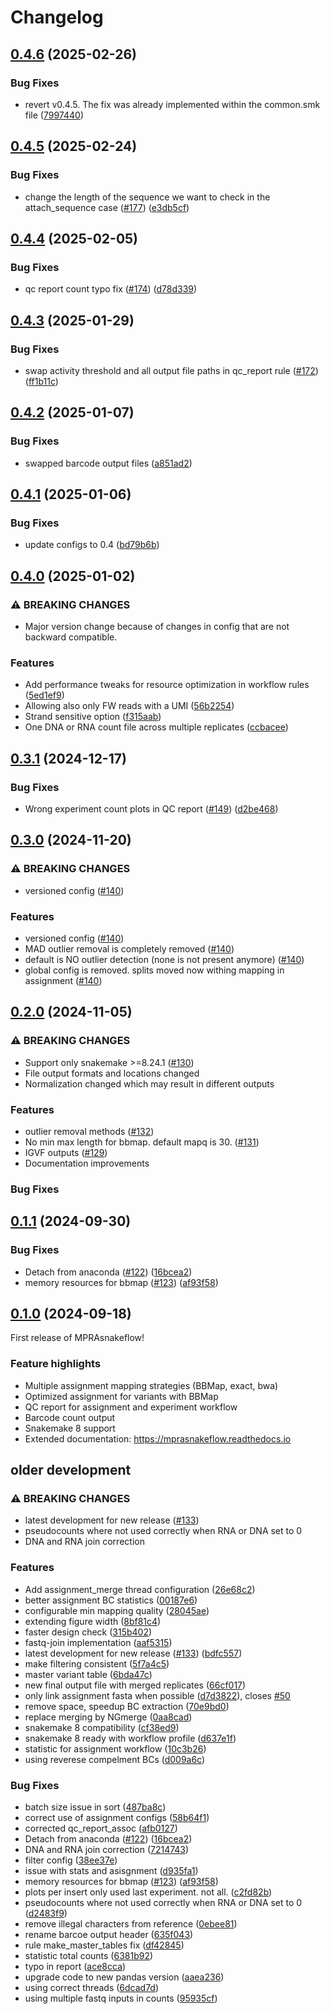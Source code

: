# Changelog

## [0.4.6](https://github.com/kircherlab/MPRAsnakeflow/compare/v0.4.5...v0.4.6) (2025-02-26)


### Bug Fixes

* revert v0.4.5. The fix was already implemented within the common.smk file ([7997440](https://github.com/kircherlab/MPRAsnakeflow/commit/799744050b540d96545ac72bc2280e8e37a2b61e))

## [0.4.5](https://github.com/kircherlab/MPRAsnakeflow/compare/v0.4.4...v0.4.5) (2025-02-24)


### Bug Fixes

* change the length of the sequence we want to check in the attach_sequence case ([#177](https://github.com/kircherlab/MPRAsnakeflow/issues/177)) ([e3db5cf](https://github.com/kircherlab/MPRAsnakeflow/commit/e3db5cf487423126ada0fda5305f42a0b38f25cb))

## [0.4.4](https://github.com/kircherlab/MPRAsnakeflow/compare/v0.4.3...v0.4.4) (2025-02-05)


### Bug Fixes

* qc report count typo fix ([#174](https://github.com/kircherlab/MPRAsnakeflow/issues/174)) ([d78d339](https://github.com/kircherlab/MPRAsnakeflow/commit/d78d3391700c092c90742d1e47dc7b65b4d6d808))

## [0.4.3](https://github.com/kircherlab/MPRAsnakeflow/compare/v0.4.2...v0.4.3) (2025-01-29)


### Bug Fixes

* swap activity threshold and all output file paths in qc_report rule ([#172](https://github.com/kircherlab/MPRAsnakeflow/issues/172)) ([ff1b11c](https://github.com/kircherlab/MPRAsnakeflow/commit/ff1b11cc3baf84a0a0c45201d93b36d8f630d42b))

## [0.4.2](https://github.com/kircherlab/MPRAsnakeflow/compare/v0.4.1...v0.4.2) (2025-01-07)


### Bug Fixes

* swapped barcode output files ([a851ad2](https://github.com/kircherlab/MPRAsnakeflow/commit/a851ad2d74aad0834b853eb7432da10f369f8e21))

## [0.4.1](https://github.com/kircherlab/MPRAsnakeflow/compare/v0.4.0...v0.4.1) (2025-01-06)


### Bug Fixes

* update configs to 0.4 ([bd79b6b](https://github.com/kircherlab/MPRAsnakeflow/commit/bd79b6b22118749a5eec89ec95815b243318dd25))

## [0.4.0](https://github.com/kircherlab/MPRAsnakeflow/compare/v0.3.1...v0.4.0) (2025-01-02)


### ⚠ BREAKING CHANGES

* Major version change because of changes in config that are not backward compatible.

### Features

* Add performance tweaks for resource optimization in workflow rules ([5ed1ef9](https://github.com/kircherlab/MPRAsnakeflow/commit/5ed1ef9fb92acc56c999f26183e5ef0d4caf5be0))
* Allowing also only FW reads with a UMI ([56b2254](https://github.com/kircherlab/MPRAsnakeflow/commit/56b225405bba024779edba11a332872b01ac02de))
* Strand sensitive option ([f315aab](https://github.com/kircherlab/MPRAsnakeflow/commit/f315aabd24ebe6f524b9fb3b008f5af96987775d))
* One DNA or RNA count file across multiple replicates ([ccbacee](https://github.com/kircherlab/MPRAsnakeflow/commit/ccbacee28bd551f9508e80d4e966188f970ba077))

## [0.3.1](https://github.com/kircherlab/MPRAsnakeflow/compare/v0.3.0...v0.3.1) (2024-12-17)


### Bug Fixes

* Wrong experiment count plots in QC report ([#149](https://github.com/kircherlab/MPRAsnakeflow/issues/149)) ([d2be468](https://github.com/kircherlab/MPRAsnakeflow/commit/d2be46891650ff9aaab61f750a4b3bc3b65e3e88))

## [0.3.0](https://github.com/kircherlab/MPRAsnakeflow/compare/v0.2.0...v0.3.0) (2024-11-20)


### ⚠ BREAKING CHANGES

* versioned config ([#140](https://github.com/kircherlab/MPRAsnakeflow/issues/140))

### Features

* versioned config ([#140](https://github.com/kircherlab/MPRAsnakeflow/issues/140))
* MAD outlier removal is completely removed ([#140](https://github.com/kircherlab/MPRAsnakeflow/issues/140))
* default is NO outlier detection (none is not present anymore) ([#140](https://github.com/kircherlab/MPRAsnakeflow/issues/140))
* global config is removed. splits moved now withing mapping in assignment ([#140](https://github.com/kircherlab/MPRAsnakeflow/issues/140))

## [0.2.0](https://github.com/kircherlab/MPRAsnakeflow/compare/v0.1.1...v0.2.0) (2024-11-05)

### ⚠ BREAKING CHANGES

* Support only snakemake >=8.24.1 ([#130](https://github.com/kircherlab/MPRAsnakeflow/pull/130))
* File output formats and locations changed
* Normalization changed which may result in different outputs

### Features
 
 * outlier removal methods ([#132](https://github.com/kircherlab/MPRAsnakeflow/pull/132))
 * No min max length for bbmap. default mapq is 30. ([#131](https://github.com/kircherlab/MPRAsnakeflow/pull/131))
 * IGVF outputs ([#129](https://github.com/kircherlab/MPRAsnakeflow/pull/129))
 * Documentation improvements


### Bug Fixes

## [0.1.1](https://github.com/kircherlab/MPRAsnakeflow/compare/v0.1.0...v0.1.1) (2024-09-30)

### Bug Fixes

* Detach from anaconda ([#122](https://github.com/kircherlab/MPRAsnakeflow/issues/122)) ([16bcea2](https://github.com/kircherlab/MPRAsnakeflow/commit/16bcea2f04190a5965ad1865cf30f6dd44f1b6a0))
* memory resources for bbmap ([#123](https://github.com/kircherlab/MPRAsnakeflow/issues/123)) ([af93f58](https://github.com/kircherlab/MPRAsnakeflow/commit/af93f588e9387ddf91197f5587d36c3481499b38))

## [0.1.0](https://github.com/kircherlab/MPRAsnakeflow/compare/v0.0.1...v0.1.0) (2024-09-18)

First release of MPRAsnakeflow! 

### Feature highlights

* Multiple assignment mapping strategies (BBMap, exact, bwa)
* Optimized assignment for variants with BBMap
* QC report for assignment and experiment workflow
* Barcode count output
* Snakemake 8 support
* Extended documentation: https://mprasnakeflow.readthedocs.io


## older development


### ⚠ BREAKING CHANGES

* latest development for new release ([#133](https://github.com/kircherlab/MPRAsnakeflow/issues/133))
* pseudocounts where not used correctly when RNA or DNA set to 0
* DNA and RNA join correction

### Features

* Add assignment_merge thread configuration ([26e68c2](https://github.com/kircherlab/MPRAsnakeflow/commit/26e68c26f315c524cf28692d636127fbf3bdeb2b))
* better assignment BC statistics ([00187e6](https://github.com/kircherlab/MPRAsnakeflow/commit/00187e689b2fad10fd317aa2efbd0214fad14434))
* configurable min mapping quality ([28045ae](https://github.com/kircherlab/MPRAsnakeflow/commit/28045aea23d6fa03f3883b3dc44b3cbc3e8f6205))
* extending figure width ([8bf81c4](https://github.com/kircherlab/MPRAsnakeflow/commit/8bf81c45e45f9b4c23856c0915bd527f9699b6cd))
* faster design check ([315b402](https://github.com/kircherlab/MPRAsnakeflow/commit/315b402499d92850382d4110e153602020381e8a))
* fastq-join implementation ([aaf5315](https://github.com/kircherlab/MPRAsnakeflow/commit/aaf5315364ebb3e3117c3996c2fc357aa9c4d595))
* latest development for new release ([#133](https://github.com/kircherlab/MPRAsnakeflow/issues/133)) ([bdfc557](https://github.com/kircherlab/MPRAsnakeflow/commit/bdfc557a64cecc19d1d86eead8bdb691a1ff2166))
* make filtering consistent ([5f7a4c5](https://github.com/kircherlab/MPRAsnakeflow/commit/5f7a4c5a2a3389a75b8d6b7e9aaf34485127b3a4))
* master variant table ([6bda47c](https://github.com/kircherlab/MPRAsnakeflow/commit/6bda47c78021bc1728bb81a716f5e6daaf6ac084))
* new final output file with merged replicates ([66cf017](https://github.com/kircherlab/MPRAsnakeflow/commit/66cf0172cb6b556e507be4daabf7e859447787f3))
* only link assignment fasta when possible ([d7d3822](https://github.com/kircherlab/MPRAsnakeflow/commit/d7d3822933c98d790f3c96bcbfdef1a7ea70c7df)), closes [#50](https://github.com/kircherlab/MPRAsnakeflow/issues/50)
* remove space, speedup BC extraction ([70e9bd0](https://github.com/kircherlab/MPRAsnakeflow/commit/70e9bd06b91ccb37333e0a69c47917a5eacbf639))
* replace merging by NGmerge ([0aa8cad](https://github.com/kircherlab/MPRAsnakeflow/commit/0aa8cad6884a953f9c89a2fdd7af397e4e9ccf3e))
* snakemake 8 compatibility ([cf38ed9](https://github.com/kircherlab/MPRAsnakeflow/commit/cf38ed9de68367d0d1700ccff262e91ad6f1fbc0))
* snakemake 8 ready with workflow profile ([d637e1f](https://github.com/kircherlab/MPRAsnakeflow/commit/d637e1fdbebfca0616d944101898fbf522df9c82))
* statistic for assignment workflow ([10c3b26](https://github.com/kircherlab/MPRAsnakeflow/commit/10c3b2677ada59925ddd3de777f7488c9a20e981))
* using reverese compelment BCs ([d009a6c](https://github.com/kircherlab/MPRAsnakeflow/commit/d009a6c3de7de50a210479b73f5d41969287e234))


### Bug Fixes

* batch size issue in sort ([487ba8c](https://github.com/kircherlab/MPRAsnakeflow/commit/487ba8ce059517030fcab3708c3cea40ac210f7e))
* correct use of assignment configs ([58b64f1](https://github.com/kircherlab/MPRAsnakeflow/commit/58b64f1e753477f7410233ac546701ddbd60f9f2))
* corrected qc_report_assoc ([afb0127](https://github.com/kircherlab/MPRAsnakeflow/commit/afb012750bc1c3c39f2348b283c23ff97695f672))
* Detach from anaconda ([#122](https://github.com/kircherlab/MPRAsnakeflow/issues/122)) ([16bcea2](https://github.com/kircherlab/MPRAsnakeflow/commit/16bcea2f04190a5965ad1865cf30f6dd44f1b6a0))
* DNA and RNA join correction ([7214743](https://github.com/kircherlab/MPRAsnakeflow/commit/7214743008dc6796077e45e62646174ffaf52290))
* filter config ([38ee37e](https://github.com/kircherlab/MPRAsnakeflow/commit/38ee37ecfcf4a71b840575504811512e0d64609a))
* issue with stats and asisgnment ([d935fa1](https://github.com/kircherlab/MPRAsnakeflow/commit/d935fa1f62825dfdcd2cd77e4c73bc37686519a0))
* memory resources for bbmap ([#123](https://github.com/kircherlab/MPRAsnakeflow/issues/123)) ([af93f58](https://github.com/kircherlab/MPRAsnakeflow/commit/af93f588e9387ddf91197f5587d36c3481499b38))
* plots per insert only used last experiment. not all. ([c2fd82b](https://github.com/kircherlab/MPRAsnakeflow/commit/c2fd82b6d4b545cc3a1acc5ecb145eb3c93af49d))
* pseudocounts where not used correctly when RNA or DNA set to 0 ([d2483f9](https://github.com/kircherlab/MPRAsnakeflow/commit/d2483f9c7724e0b63cec4f251519d449831ecf04))
* remove illegal characters from reference ([0ebee81](https://github.com/kircherlab/MPRAsnakeflow/commit/0ebee81d74f3f6170ce4b8083e18c746550154db))
* rename barcoe output header ([635f043](https://github.com/kircherlab/MPRAsnakeflow/commit/635f0431c78d3d5bf9b77a16f6ce26d9ff6c82c2))
* rule make_master_tables fix ([df42845](https://github.com/kircherlab/MPRAsnakeflow/commit/df42845b6dfa9a7b64f187b38f1f15518f3e4a31))
* statistic total counts ([6381b92](https://github.com/kircherlab/MPRAsnakeflow/commit/6381b928fd6c14eb16801a459b8546fa37004c74))
* typo in report ([ace8cca](https://github.com/kircherlab/MPRAsnakeflow/commit/ace8ccacb3d7ece04af43c9b0b1dc9c9c087a2c4))
* upgrade code to new pandas version ([aaea236](https://github.com/kircherlab/MPRAsnakeflow/commit/aaea236bc83f459e7a6c2d3fee96d49c79762325))
* using correct threads ([6dcad7d](https://github.com/kircherlab/MPRAsnakeflow/commit/6dcad7d34173f37d4538644b1ba0d918afd8f149))
* using multiple fastq inputs in counts ([95935cf](https://github.com/kircherlab/MPRAsnakeflow/commit/95935cfe69956ca50307a9c6a774c4b96dff860f))

